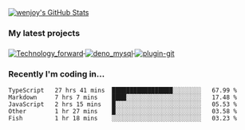 
<a href="https://github.com/wenjoy">
  <img src="https://github-readme-stats.vercel.app/api?username=wenjoy&show_icons=true&title_color=fff&icon_color=79ff97&text_color=9f9f9f&bg_color=151515" alt="wenjoy's GitHub Stats" />
</a>

### My latest projects

<a href="https://github.com/wenjoy/codestats-profile-readme">
  <img align="middle" src="https://github-readme-stats.vercel.app/api/pin/?username=wenjoy&repo=Technology-forward&title_color=fff&icon_color=79ff97&text_color=9f9f9f&bg_color=151515" alt="Technology_forward" />
</a>
<a href="https://github.com/wenjoy/Geometry-Dash-Menu-Music-Randomizer">
  <img align="middle" src="https://github-readme-stats.vercel.app/api/pin/?username=wenjoy&repo=deno_mysql&title_color=fff&icon_color=79ff97&text_color=9f9f9f&bg_color=151515" alt="deno_mysql" />
</a>
<a href="https://github.com/wenjoy/Geometry-Dash-Menu-Music-Randomizer">
  <img align="middle" src="https://github-readme-stats.vercel.app/api/pin/?username=wenjoy&repo=plugin-git&title_color=fff&icon_color=79ff97&text_color=9f9f9f&bg_color=151515" alt="plugin-git" />
</a>

### Recently I'm coding in...

<!-- <a href="https://codestats.net/users/wenjoy">
  <img src='https://codestats-readme.wenjoy.cn/history-graph/wenjoy?width=850&height=300&timezone=08:00&history_days=21&max_languages=9&language_colors=["3e4053","f15854","5da5da","faa43a","60bd68","f17cb0","b2912f","decf3f","b276b2","808080"]' alt="wenjoy's Code::Stats history graph" />
</a> -->

<!--START_SECTION:waka-->
```text
TypeScript   27 hrs 41 mins  █████████████████░░░░░░░░   67.99 % 
Markdown     7 hrs 7 mins    ████░░░░░░░░░░░░░░░░░░░░░   17.48 % 
JavaScript   2 hrs 15 mins   █░░░░░░░░░░░░░░░░░░░░░░░░   05.53 % 
Other        1 hr 27 mins    █░░░░░░░░░░░░░░░░░░░░░░░░   03.58 % 
Fish         1 hr 18 mins    ░░░░░░░░░░░░░░░░░░░░░░░░░   03.23 %
```
<!--END_SECTION:waka-->